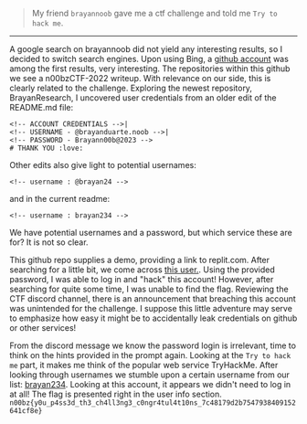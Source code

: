 >My friend `brayannoob` gave me a ctf challenge and told me `Try to hack me`.
------------------------
A google search on brayannoob did not yield any interesting results, so I decided to switch search engines. Upon using Bing, a [github account](https://github.com/brayannoob) was among the first results, very interesting. The repositories within this github we see a n00bzCTF-2022 writeup. With relevance on our side, this is clearly related to the challenge. Exploring the newest repository, BrayanResearch, I uncovered user credentials from an older edit of the README.md file: 
```
<!-- ACCOUNT CREDENTIALS -->|
<!-- USERNAME - @brayanduarte.noob -->|
<!-- PASSWORD - Brayann00b@2023 -->
# THANK YOU :love:
```
Other edits also give light to potential usernames:
```
<!-- username : @brayan24 -->
```
and in the current readme:
```
<!-- username : brayan234 -->
```
We have potential usernames and a password, but which service these are for? It is not so clear.

This github repo supplies a demo, providing a link to replit.com. After searching for a little bit, we come across [this user.](https://replit.com/@brayanduartenoo). Using the provided password, I was able to log in and "hack" this account! However, after searching for quite some time, I was unable to find the flag. Reviewing the CTF discord channel, there is an announcement that breaching this account was unintended for the challenge. I suppose this little adventure may serve to emphasize how easy it might be to accidentally leak credentials on github or other services!

From the discord message we know the password login is irrelevant, time to think on the hints provided in the prompt again. Looking at the `Try to hack me` part, it makes me think of the popular web service TryHackMe. After looking through usernames we stumble upon a certain username from our list: [brayan234](https://tryhackme.com/p/brayan234). Looking at this account, it appears we didn't need to log in at all! The flag is presented right in the user info section.
`n00bz{y0u_p4ss3d_th3_ch4ll3ng3_c0ngr4tul4t10ns_7c48179d2b7547938409152641cf8e}`
